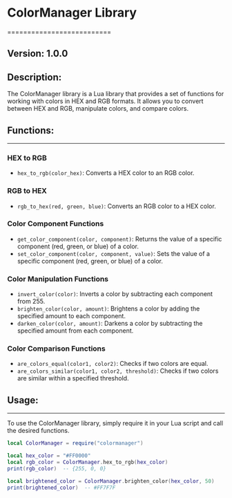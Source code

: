 # ColorManager Library
==========================

## Version: 1.0.0

## Description:
The ColorManager library is a Lua library that provides a set of functions for working with colors in HEX and RGB formats. It allows you to convert between HEX and RGB, manipulate colors, and compare colors.

## Functions:
-------------

### HEX to RGB

* `hex_to_rgb(color_hex)`: Converts a HEX color to an RGB color.

### RGB to HEX

* `rgb_to_hex(red, green, blue)`: Converts an RGB color to a HEX color.

### Color Component Functions

* `get_color_component(color, component)`: Returns the value of a specific component (red, green, or blue) of a color.
* `set_color_component(color, component, value)`: Sets the value of a specific component (red, green, or blue) of a color.

### Color Manipulation Functions

* `invert_color(color)`: Inverts a color by subtracting each component from 255.
* `brighten_color(color, amount)`: Brightens a color by adding the specified amount to each component.
* `darken_color(color, amount)`: Darkens a color by subtracting the specified amount from each component.

### Color Comparison Functions

* `are_colors_equal(color1, color2)`: Checks if two colors are equal.
* `are_colors_similar(color1, color2, threshold)`: Checks if two colors are similar within a specified threshold.

## Usage:
---------

To use the ColorManager library, simply require it in your Lua script and call the desired functions.

```lua
local ColorManager = require("colormanager")

local hex_color = "#FF0000"
local rgb_color = ColorManager.hex_to_rgb(hex_color)
print(rgb_color)  -- {255, 0, 0}

local brightened_color = ColorManager.brighten_color(hex_color, 50)
print(brightened_color)  -- #FF7F7F
